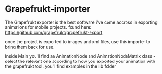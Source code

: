 Grapefrukt-importer
===================

The Grapefrukt exporter is the best software i've come accross in exporting animations for mobile projects.
found here:
https://github.com/grapefrukt/grapefrukt-export

once the project is exported to images and xml files, 
use this importer to bring them back for use.

Inside Main you'll find an AnimationNode and
AnimationNodeMatrix class - select the relevant one according to how you
exported your animation with the grapefrukt tool. you'll find examples
in the lib folder
